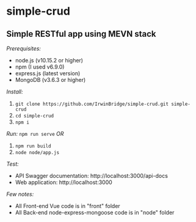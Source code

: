 # simple-crud
## Simple RESTful app using MEVN stack

*Prerequisites:*
- node.js (v10.15.2 or higher)
- npm (I used v6.9.0)
- express.js (latest version)
- MongoDB (v3.6.3 or higher)

*Install:*
1. ``` git clone https://github.com/IrwinBridge/simple-crud.git simple-crud ```
2.  ```cd simple-crud ```
3. ``` npm i ```

*Run:*
``` npm run serve ```
*OR*
1.  ```npm run build ```
2.  ```node node/app.js ```

*Test:*
- API Swagger documentation: http://localhost:3000/api-docs
- Web application: http://localhost:3000

*Few notes:*
- All Front-end Vue code is in "front" folder
- All Back-end node-express-mongoose code is in "node" folder